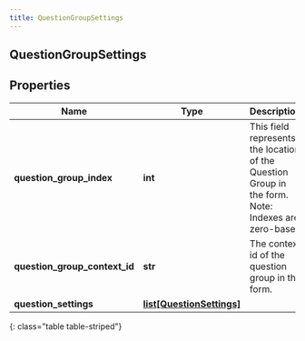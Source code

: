 ```yaml
---
title: QuestionGroupSettings
---
```

## QuestionGroupSettings

## Properties

|Name | Type | Description | Notes|
|------------ | ------------- | ------------- | -------------|
| **question_group_index** | **int** | This field represents the location of the Question Group in the form. Note: Indexes are zero-based | [optional] |
| **question_group_context_id** | **str** | The context id of the question group in the form. | [optional] |
| **question_settings** | [**list[QuestionSettings]**](QuestionSettings.html) |  | [optional] |
{: class="table table-striped"}


